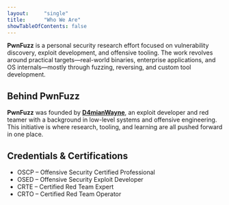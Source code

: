 ```yaml
---
layout:     "single"
title:      "Who We Are"
showTableOfContents: false
---
```


**PwnFuzz** is a personal security research effort focused on vulnerability discovery, exploit development, and offensive tooling. The work revolves around practical targets—real-world binaries, enterprise applications, and OS internals—mostly through fuzzing, reversing, and custom tool development.

## Behind PwnFuzz

**PwnFuzz** was founded by [**D4mianWayne**](https://github.com/D4mianWayne), an exploit developer and red teamer with a background in low-level systems and offensive engineering. This initiative is where research, tooling, and learning are all pushed forward in one place.

## Credentials & Certifications

- OSCP – Offensive Security Certified Professional
- OSED – Offensive Security Exploit Developer
- CRTE – Certified Red Team Expert
- CRTO – Certified Red Team Operator
